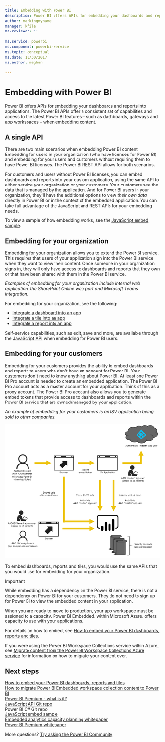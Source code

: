 ```yaml
---
title: Embedding with Power BI
description: Power BI offers APIs for embedding your dashboards and reports into applications.
author: markingmyname
manager: kfile
ms.reviewer: ''

ms.service: powerbi
ms.component: powerbi-service
ms.topic: conceptual
ms.date: 11/30/2017
ms.author: maghan

---
```


# Embedding with Power BI
Power BI offers APIs for embedding your dashboards and reports into applications. The Power BI APIs offer a consistent set of capabilities and access to the latest Power BI features – such as dashboards, gateways and app workspaces – when embedding content.

## A single API
There are two main scenarios when embedding Power BI content.  Embedding for users in your organization (who have licenses for Power BI) and embedding for your users and customers without requiring them to have Power BI licenses. The Power BI REST API allows for both scenarios. 

For customers and users without Power BI licenses, you can embed dashboards and reports into your custom application, using the same API to either service your organization or your customers. Your customers see the data that is managed by the application. And for Power BI users in your organization, they'll have the additional options to view *their own data* directly in Power BI or in the context of the embedded application. You can take full advantage of the JavaScript and REST APIs for your embedding needs.

To view a sample of how embedding works, see the [JavaScript embed sample](https://microsoft.github.io/PowerBI-JavaScript/demo/).

## Embedding for your organization
Embedding for your organization allows you to extend the Power BI service. This requires that users of your application sign into the Power BI service when they want to view their content. Once someone in your organization signs in, they will only have access to dashboards and reports that they own or that have been shared with them in the Power BI service. 

*Examples of embedding for your organization include internal web application, the SharePoint Online web part and Microsoft Teams integration.*

For embedding for your organization, see the following:

* [Integrate a dashboard into an app](integrate-dashboard.md)
* [Integrate a tile into an app](integrate-tile.md)
* [Integrate a report into an app](integrate-report.md)

Self-service capabilities, such as edit, save and more, are available through the [JavaScript API](https://github.com/Microsoft/PowerBI-JavaScript) when embedding for Power BI users.

## Embedding for your customers
Embedding for your customers provides the ability to embed dashboards and reports to users who don't have an account for Power BI. Your customers don't need to know anything about Power BI. At least one Power BI Pro account is needed to create an embedded application. The Power BI Pro account acts as a master account for your application. Think of this as a proxy account. The Power BI Pro account also allows you to generate embed tokens that provide access to dashboards and reports within the Power BI service that are owned/managed by your application. 

*An example of embedding for your customers is an ISV application being sold to other companies.*

![Embedding flow for embedding for your customers](media/embedding/powerbi-embed-flow.png)

To embed dashboards, reports and tiles, you would use the same APIs that you would use for embedding for your organization.

> [!IMPORTANT]
> While embedding has a dependency on the Power BI service, there is not a dependency on Power BI for your customers. They do not need to sign up for Power BI to view the embedded content in your application.
> 
> 

When you are ready to move to production, your app workspace must be assigned to a capacity. Power BI Embedded, within Microsoft Azure, offers capacity to use with your applications.

For details on how to embed, see [How to embed your Power BI dashboards, reports and tiles](embedding-content.md).

If you were using the Power BI Workspace Collections service within Azure, see [Migrate content from the Power BI Workspace Collections Azure service](migrate-from-powerbi-embedded.md) for information on how to migrate your content over.

## Next steps
[How to embed your Power BI dashboards, reports and tiles](embedding-content.md)  
[How to migrate Power BI Embedded workspace collection content to Power BI](migrate-from-powerbi-embedded.md)  
[Power BI Premium - what is it?](../service-premium.md)  
[JavaScript API Git repo](https://github.com/Microsoft/PowerBI-JavaScript)  
[Power BI C# Git repo](https://github.com/Microsoft/PowerBI-CSharp)  
[JavaScript embed sample](https://microsoft.github.io/PowerBI-JavaScript/demo/)  
[Embedded analytics capacity planning whitepaper](https://aka.ms/pbiewhitepaper)  
[Power BI Premium whitepaper](https://aka.ms/pbipremiumwhitepaper)  

More questions? [Try asking the Power BI Community](http://community.powerbi.com/)


